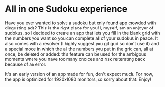# All in one Sudoku experience
Have you ever wanted to solve a sudoku but only found app crowded with disgusting ads? This is the right place for you!
I, myself, am an enjoyer of sudokus, so I decided to create an app that lets you fill in the blank grid with the numbers you want so you can complete all of your sudokus in peace.
It also comes with a resolver (I highly suggest you git gud so don't use it) and a special mode in which the all the numbers you put in the grid can, all at once, be deleted or added: this feature can be used for the ambigous moments where you have too many choices and risk reiterating back because of an error.

It's an early version of an app made for fun, don't expect much. For now, the app is optimized for 1920x1080 monitors, so sorry about that.
Enjoy!
